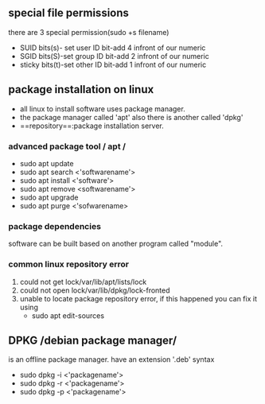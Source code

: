 ## special file permissions
there are 3 special permission(sudo +s filename)
- SUID bits(s)- set user ID bit-add 4 infront of our numeric
- SGID bits(S)-set group ID bit-add 2 infront of our numeric
- sticky bits(t)-set other ID bit-add 1 infront of our numeric
## package installation on linux
- all linux to install software uses package manager.
- the package manager called 'apt' also there is another called 'dpkg'
- ==repository==:package installation server.
### advanced package tool / apt /
- sudo apt update 
- sudo apt search <'softwarename'>
- sudo apt install <'software'>
- sudo apt remove <softwarename'>
- sudo apt upgrade
- sudo apt purge <'sofwarename>
### package dependencies
software can be built based on another program called "module".
### common linux repository error
1. could not get lock/var/lib/apt/lists/lock
2. could not open lock/var/lib/dpkg/lock-fronted
3. unable to locate package
repository error, if this happened you can fix it using
    - sudo apt edit-sources
## DPKG /debian package manager/
is an offline package manager.
have an extension '.deb'
syntax
  - sudo dpkg -i <'packagename'>
  - sudo dpkg -r <'packagename'>
  - sudo dpkg -p <'packagename'>